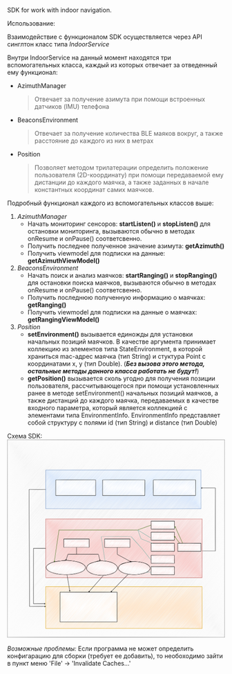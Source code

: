 SDK for work with indoor navigation.

Использование:

Взаимодействие с функционалом SDK осуществляется через API синглтон класс типа _IndoorService_

Внутри IndoorService на данный момент находятся три вспомогательных класса, каждый из которых отвечает за отведенный ему функционал:
+ AzimuthManager
    > Отвечает за получение азимута при помощи встроенных датчиков (IMU) телефона
+ BeaconsEnvironment
    > Отвечает за получение количества BLE маяков вокруг, а также расстояние до каждого из них в метрах
+ Position
    > Позволяет методом трилатерации определить положение пользователя (2D-координату) при помощи передаваемой ему дистанции до каждого маячка, а также заданных в начале константных координат самих маячков.

Подробный функционал каждого из вспомогательных классов выше:
1. _AzimuthManager_
    + Начать мониторинг сенсоров: __startListen()__ и __stopListen()__ для остановки мониторинга, вызываются обычно в методах onResume и onPause() соответсвенно.
    + Получить последнее полученное значение азимута: __getAzimuth()__
    + Получить viewmodel для подписки на данные: __getAzimuthViewModel()__
2. _BeaconsEnvironment_
    + Начать поиск и анализ маячков: __startRanging()__ и __stopRanging()__ для остановки поиска маячков, вызываются обычно в методах onResume и onPause() соответсвенно.
    + Получить последнюю полученную информацию о маячках: __getRanging()__
    + Получить viewmodel для подписки на данные о маячках: __getRangingViewModel()__
3. _Position_
    + __setEnvironment()__ вызывается единожды для установки начальных позиций маячков. В качестве аргумента принимает коллекцию из элементов типа StateEnvironment, в которой храниться mac-адрес маячка (тип String) и  стуктура Point с координатами x, y (тип Double). (*__Без вызова этого метода, остальные методы данного класса работать не будут!__*)
    + __getPosition()__ вызывается сколь угодно для получения позиции пользователя, рассчитывающегося при помощи установленных ранее в методе setEnvironment() начальных позиций маячков, а также дистанций до каждого маячка, передаваемых в качестве входного параметра, который является коллекцией с элементами типа EnvironmentInfo. EnvironmentInfo представляет собой структуру с полями id (тип String) и distance (тип Double)

Схема SDK:
<img src="./schemeSDK.svg">

*Возможные проблемы:*
Если программа не может определить конфигарацию для сборки (требует ее добавить), то необоходимо зайти в пункт меню 'File' -> 'Invalidate Caches...'